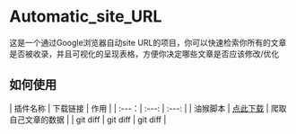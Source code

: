 # Automatic_site_URL

这是一个通过Google浏览器自动site URL的项目，你可以快速检索你所有的文章是否被收录，并且可视化的呈现表格，方便你决定哪些文章是否应该修改/优化

## 如何使用
| 插件名称 | 下载链接 | 作用 |
| :---：| :---:      |    :---: |
| 油猴脚本   | [点此下载](https://chromewebstore.google.com/detail/%E7%AF%A1%E6%94%B9%E7%8C%B4/dhdgffkkebhmkfjojejmpbldmpobfkfo?hl=zh)     | 爬取自己文章的数据    |
| git diff     | git diff       | git diff      |
